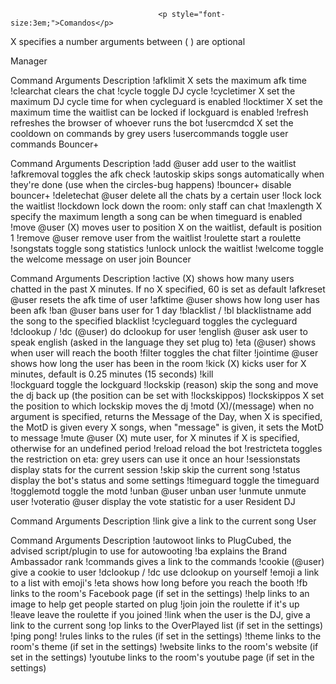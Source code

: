                                      <p style="font-size:3em;">Comandos</p>
X specifies a number arguments between ( ) are optional

Manager

Command	Arguments	Description
!afklimit	X	sets the maximum afk time
!clearchat		clears the chat
!cycle		toggle DJ cycle
!cycletimer	X	set the maximum DJ cycle time for when cycleguard is enabled
!locktimer	X	set the maximum time the waitlist can be locked if lockguard is enabled
!refresh		refreshes the browser of whoever runs the bot
!usercmdcd	X	set the cooldown on commands by grey users
!usercommands		toggle user commands
Bouncer+

Command	Arguments	Description
!add	@user	add user to the waitlist
!afkremoval		toggles the afk check
!autoskip		skips songs automatically when they're done (use when the circles-bug happens)
!bouncer+		disable bouncer+
!deletechat	@user	delete all the chats by a certain user
!lock		lock the waitlist
!lockdown		lock down the room: only staff can chat
!maxlength	X	specify the maximum length a song can be when timeguard is enabled
!move	@user (X)	moves user to position X on the waitlist, default is position 1
!remove	@user	remove user from the waitlist
!roulette		start a roulette
!songstats		toggle song statistics
!unlock		unlock the waitlist
!welcome		toggle the welcome message on user join
Bouncer

Command	Arguments	Description
!active	(X)	shows how many users chatted in the past X minutes. If no X specified, 60 is set as default
!afkreset	@user	resets the afk time of user
!afktime	@user	shows how long user has been afk
!ban	@user	bans user for 1 day
!blacklist / !bl	blacklistname	add the song to the specified blacklist
!cycleguard		toggles the cycleguard
!dclookup / !dc	(@user)	do dclookup for user
!english	@user	ask user to speak english (asked in the language they set plug to)
!eta	(@user)	shows when user will reach the booth
!filter		toggles the chat filter
!jointime	@user	shows how long the user has been in the room
!kick	(X)	kicks user for X minutes, default is 0.25 minutes (15 seconds)
!kill		
!lockguard		toggle the lockguard
!lockskip	(reason)	skip the song and move the dj back up (the position can be set with !lockskippos)
!lockskippos	X	set the position to which lockskip moves the dj
!motd	(X)/(message)	when no argument is specified, returns the Message of the Day, when X is specified, the MotD is given every X songs, when "message" is given, it sets the MotD to message
!mute	@user (X)	mute user, for X minutes if X is specified, otherwise for an undefined period
!reload		reload the bot
!restricteta		toggles the restriction on eta: grey users can use it once an hour
!sessionstats		display stats for the current session
!skip		skip the current song
!status		display the bot's status and some settings
!timeguard		toggle the timeguard
!togglemotd		toggle the motd
!unban	@user	unban user
!unmute		unmute user
!voteratio	@user	display the vote statistic for a user
Resident DJ

Command	Arguments	Description
!link		give a link to the current song
User

Command	Arguments	Description
!autowoot		links to PlugCubed, the advised script/plugin to use for autowooting
!ba		explains the Brand Ambassador rank
!commands		gives a link to the commands
!cookie	(@user)	give a cookie to user
!dclookup / !dc		use dclookup on yourself
!emoji		a link to a list with emoji's
!eta		shows how long before you reach the booth
!fb		links to the room's Facebook page (if set in the settings)
!help		links to an image to help get people started on plug
!join		join the roulette if it's up
!leave		leave the roulette if you joined
!link		when the user is the DJ, give a link to the current song
!op		links to the OverPlayed list (if set in the settings)
!ping		pong!
!rules		links to the rules (if set in the settings)
!theme		links to the room's theme (if set in the settings)
!website		links to the room's website (if set in the settings)
!youtube		links to the room's youtube page (if set in the settings)
